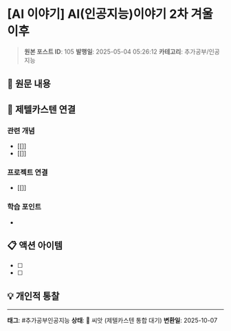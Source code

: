 # [AI 이야기] AI(인공지능)이야기 2차 겨울 이후

> **원본 포스트 ID**: 105
> **발행일**: 2025-05-04 05:26:12
> **카테고리**: 추가공부/인공지능

## 📝 원문 내용




## 🔗 제텔카스텐 연결

### 관련 개념
- [[]]
- [[]]

### 프로젝트 연결
- [[]]

### 학습 포인트
-

## 📋 액션 아이템
- [ ]
- [ ]

## 💡 개인적 통찰



---

**태그**: #추가공부인공지능
**상태**: 🌱 씨앗 (제텔카스텐 통합 대기)
**변환일**: 2025-10-07
